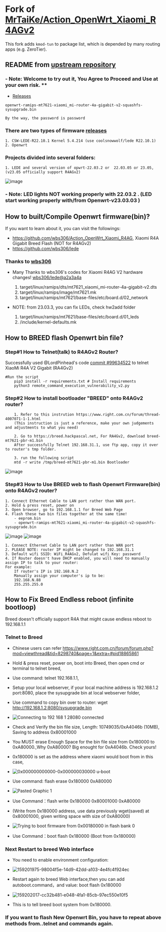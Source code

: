 # Fork of [MrTaiKe/Action_OpenWrt_Xiaomi_R4AGv2](https://github.com/MrTaiKe/Action_OpenWrt_Xiaomi_R4AGv2)

This fork adds `kmod-tun` to package list, which is depended by many routing apps (e.g. ZeroTier).

## README from [upstream repository](https://github.com/MrTaiKe/Action_OpenWrt_Xiaomi_R4AGv2)

### - Note: Welcome to try out it, You Agree to Proceed and Use at your own risk. **
- [Releases](https://github.com/MrTaiKe/Action_OpenWrt_Xiaomi_R4AGv2/releases)

```
openwrt-ramips-mt7621-xiaomi_mi-router-4a-gigabit-v2-squashfs-sysupgrade.bin

By the way, the password is password
```

### There are two types of firmware [releases](https://github.com/MrTaiKe/Action_OpenWrt_Xiaomi_R4AGv2/releases)
    1. CSW-LEDE-R22.10.1 Kernel 5.4.214 (use coolsnowwolf/lede R22.10.1)
    2. Openwrt
    
### Projects divided into several folders:
    1. LEDE and several version of opwrt-22.03.2 or  22.03.05 or 23.05, (v23.05 officially support R4AGv2)
    
![image](https://user-images.githubusercontent.com/117250841/200182184-1374ebfe-cca5-40fb-a7ca-4eaa1444f2f0.png)

### - Note: LED lights NOT working properly with 22.03.2 . (LED start working properly with/from Openwrt-v23.03.03 )

## How to built/Compile Openwrt firmware(bin)?
If you want to learn about it, you can visit the followings:
  - https://github.com/wbs306/Action_OpenWrt_Xiaomi_R4AG, Xiaomi R4A Gigabit Breed Flash (NOT for R4AGv2)
  - https://github.com/wbs306/lede
  
### Thanks to [wbs306](https://github.com/wbs306)

- Many Thanks to wbs306's codes for Xiaomi R4AG V2 hardware changes! [wbs306/lede@a2a3a4a](https://github.com/coolsnowwolf/lede/commit/a2a3a4a8d2b4c427e066200a8a64289fe4d6c281) 

    1. target/linux/ramips/dts/mt7621_xiaomi_mi-router-4a-gigabit-v2.dts
    2. target/linux/ramips/image/mt7621.mk
    3. target/linux/ramips/mt7621/base-files/etc/board.d/02_network
       
- NOTE: from 23.03.3, you can fix LEDs, check hw2add folder
    1. target/linux/ramips/mt7621/base-files/etc/board.d/01_leds
    2. /include/kernel-defaults.mk


## How to BREED flash Openwrt bin file?

###  Step#1 How to Telnet(talk) to R4AGv2 Router? 

Successfully used @LordPinhead's code [commit #99634522](https://github.com/acecilia/OpenWRTInvasion/pull/155/commits/996345221db8800a569093fd7ad5a642b160bcbc) to telnet XiaoMi R4A V2 Gigabit (RA4Gv2) 

```
#Run the script
    pip3 install -r requirements.txt # Install requirements 
    python3 remote_command_execution_vulnerability_v2.py
```

###  Step#2 How to install bootloader "BREED" onto R4AGv2 router?
```
    1. Refer to this instrution https://www.right.com.cn/forum/thread-4007071-1-1.html
    (This instruction is just a reference, make your own judgements and adjustments to what you need)
    
    2. Go to https://breed.hackpascal.net, For RA4Gv2, download breed-mt7621-pbr-m1.bin 
    After successfully Telnet 192.168.31.1, use ftp app, copy it over to router's tmp folder.
    
    3. run the following script
    mtd -r write /tmp/breed-mt7621-pbr-m1.bin Bootloader
```

![image](https://user-images.githubusercontent.com/117250841/200181357-1ba254f4-51ad-4442-974e-de9b38519f25.jpeg)

###  Step#3 How to Use BREED web to flash Openwrt Firmware(bin) onto R4AGv2 router?

```
1. Connect Ethernet Cable to LAN port rather than WAN port.
2. Hold & press reset, power on
3. Open browser, go to 192.168.1.1 for Breed Web Page
4. Flash these two bin files together at the same time! 
    - eeprom.bin
    - openwrt-ramips-mt7621-xiaomi_mi-router-4a-gigabit-v2-squashfs-sysupgrade.bin
```
![image](https://user-images.githubusercontent.com/117250841/200181428-b9628072-b1d6-4f23-a799-3b06c63c12bb.png)
![image](https://user-images.githubusercontent.com/117250841/200880220-1ed7a02a-c35b-4cd6-ba71-a6c85778a572.jpeg)

```
1. Connect Ethernet Cable to LAN port rather than WAN port
2. PLEASE NOTE: router IP might be changed to 192.168.31.1
3. Default wifi SSID: WiFi_R4AGv2, Defulat wifi Key: password
4. If Router doesn't have DHCP enabled, you will need to manually assign IP to talk to your router:
For example:
    If router's IP is 192.168.N.2
    Manually assign your computer's ip to be: 
    192.168.N.88
    255.255.255.0
```

## How to Fix Breed Endless reboot (infinite bootloop)
Breed doesn't officially support R4A that might cause endless reboot to 192.168.1.1

### Telnet to Breed
 - Chinese users can refer https://www.right.com.cn/forum/forum.php?mod=viewthread&tid=8298740&page=1&extra=#pid18865861
 - Hold & press reset, power on, boot into Breed, then open cmd or terminal to telnet breed,
 - Use command: telnet 192.168.1.1,
 - Setup your local webserver, if your local machine address is 192.168.1.2 port:8080, place the sysupgrade bin at local webserver folder,
 
 - Use command to copy bin over to router: wget http://192.168.1.2:8080/sysupgrade.bin
 - ![Connecting to 192 168 1 28080  connected](https://github.com/MrTaiKe/Action_OpenWrt_Xiaomi_R4AGv2/assets/117250841/8604b1e3-045a-4e11-b1f0-e856cbe7abce)

 - Check and Verify the bin file size, Length: 10749035/0xA4046b (10MB), Saving to address 0x80001000
 - You MUST erase Enough Space for the bin file size from 0x180000 to 0xA80000.,Why 0xA80000? Big enought for 0xA4046b. Check yours! 
 - 0x180000 is set as the address where xiaomi would boot from in this case,
 - ![0x000000000000-0x000000030000 u-boot](https://github.com/MrTaiKe/Action_OpenWrt_Xiaomi_R4AGv2/assets/117250841/e460c611-ccd2-4398-89e4-844cfc8032a7)

 - Use command: flash erase 0x180000 0xA80000
 - ![Pasted Graphic 1](https://github.com/MrTaiKe/Action_OpenWrt_Xiaomi_R4AGv2/assets/117250841/5276b704-6fa5-41c2-b0b3-ad86447c91d7)
 
 - Use Command：flash write 0x180000 0x80001000 0xA80000
 - (Write from 0x180000 address, use data previously wget(saved) at 0x80001000, given writing space with size of 0xA80000)
 - ![Trying to boot firmware from 0x00180000 in flash bank 0 ](https://github.com/MrTaiKe/Action_OpenWrt_Xiaomi_R4AGv2/assets/117250841/1a1aea69-10ad-4e9f-8062-7b763c6dad8e)
 
 - Use Command：boot flash 0x180000  (Boot from 0x180000)

### Next Restart to breed Web interface
 - You need to enable environment configuration:
 - ![159201975-98004f5e-14d9-42dd-a103-4e4fc4f924ec](https://github.com/MrTaiKe/Action_OpenWrt_Xiaomi_R4AGv2/assets/117250841/f4f65dcb-7fc1-41cb-8161-86f5c9ddda9a)

 - Restart again to breed Web interface,then you can add autoboot.command，and value: boot flash 0x180000
 - ![159202017-cc32b481-e048-4fa1-85cb-97ec550e10f5](https://github.com/MrTaiKe/Action_OpenWrt_Xiaomi_R4AGv2/assets/117250841/3f816b1c-7577-4ce6-95c8-3dc3678d6137)

 - This is to tell breed boot system from 0x180000.
### If you want to flash New Openwrt Bin, you have to repeat above methods from..telnet and commands again.





